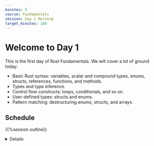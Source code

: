 ```yaml
---
minutes: 5
course: Fundamentals
session: Day 1 Morning
target_minutes: 180
---
```


# Welcome to Day 1

This is the first day of Rust Fundamentals. We will cover a lot of ground today:

- Basic Rust syntax: variables, scalar and compound types, enums, structs,
  references, functions, and methods.
- Types and type inference.
- Control flow constructs: loops, conditionals, and so on.
- User-defined types: structs and enums.
- Pattern matching: destructuring enums, structs, and arrays.

## Schedule

{{%session outline}}

<details>

Please remind the students that:

- They should ask questions when they get them, don't save them to the end.
- The class is meant to be interactive and discussions are very much encouraged!
  - As an instructor, you should try to keep the discussions relevant, i.e.,
    keep the discussions related to how Rust does things vs some other language.
    It can be hard to find the right balance, but err on the side of allowing
    discussions since they engage people much more than one-way communication.
- The questions will likely mean that we talk about things ahead of the slides.
  - This is perfectly okay! Repetition is an important part of learning.
    Remember that the slides are just a support and you are free to skip them as
    you like.

The idea for the first day is to show the "basic" things in Rust that should
have immediate parallels in other languages. The more advanced parts of Rust
come on the subsequent days.

If you're teaching this in a classroom, this is a good place to go over the
schedule. Note that there is an exercise at the end of each segment, followed by
a break. Plan to cover the exercise solution after the break. The times listed
here are a suggestion in order to keep the course on schedule. Feel free to be
flexible and adjust as necessary!

</details>
